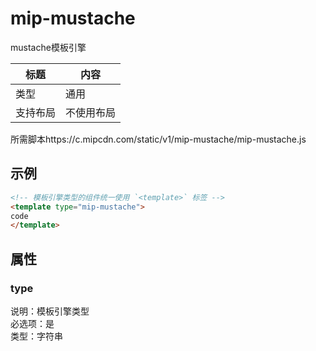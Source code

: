 # mip-mustache

mustache模板引擎

标题|内容
----|----
类型|通用
支持布局|不使用布局
所需脚本https://c.mipcdn.com/static/v1/mip-mustache/mip-mustache.js

## 示例

```html
<!-- 模板引擎类型的组件统一使用 `<template>` 标签 -->
<template type="mip-mustache">
code
</template>
```

## 属性

### type

说明：模板引擎类型  
必选项：是  
类型：字符串  

